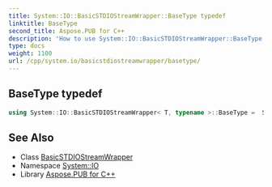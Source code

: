 ```yaml
---
title: System::IO::BasicSTDIOStreamWrapper::BaseType typedef
linktitle: BaseType
second_title: Aspose.PUB for C++
description: 'How to use System::IO::BasicSTDIOStreamWrapper::BaseType typedef of System::IO::BasicSTDIOStreamWrapper class in C++.'
type: docs
weight: 1100
url: /cpp/system.io/basicstdiostreamwrapper/basetype/
---
```

## BaseType typedef




```cpp
using System::IO::BasicSTDIOStreamWrapper< T, typename >::BaseType =  STDIOStreamWrapperBase<T>
```

## See Also

* Class [BasicSTDIOStreamWrapper](../)
* Namespace [System::IO](../../)
* Library [Aspose.PUB for C++](../../../)
